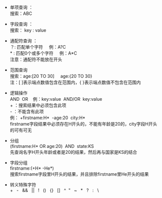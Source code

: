 * 单项查询 ：  
搜索：ABC

* 字段查询 ：  
搜索： key : value

* 通配符查询 ：  
 ？: 匹配单个字符&nbsp;&nbsp;&nbsp;&nbsp;&nbsp;例：A?C  
 \* : 匹配0个或多个字符&nbsp;&nbsp;&nbsp;&nbsp;&nbsp;例：A*C  
 注意：通配符不能放在开头 
 
 
* 范围查询  
搜索：age:[20 TO 30]&nbsp;&nbsp;&nbsp;&nbsp;&nbsp;age:{20 TO 30}  
 注：[ ]表示端点数值包含在范围内，{ }表示端点数值不包含在范围内
 
* 逻辑操作  
AND&nbsp;&nbsp;OR&nbsp;&nbsp;&nbsp;&nbsp;例：key:value &nbsp;AND/OR &nbsp;key:value  
\+ ：搜索结果中必须包含此项  
\- ：不能含有此项  
例： +firstname:H\*&nbsp;&nbsp;-age:20&nbsp;&nbsp;city:H*    
firstname字段结果中必须存在H开头的，不能有年龄是20的，city字段H开头的可有可无  

* 分组  
(firstname:H*&nbsp;OR&nbsp;age:20)&nbsp;&nbsp;AND&nbsp;&nbsp;state:KS  
先查询名字H开头年龄或者是20的结果，然后再与国家是KS的结合

* 字段分组  
firstname:(+H* -He*)  
搜索firstname字段里H开头的结果，并且排除firstname里He开头的结果

* 转义特殊字符  
\+&nbsp;&nbsp; -&nbsp;&nbsp; &&&nbsp;&nbsp; ||&nbsp;&nbsp; !&nbsp;&nbsp; ()&nbsp;&nbsp; {}&nbsp;&nbsp; []&nbsp;&nbsp; ^&nbsp;&nbsp;"&nbsp;&nbsp; ~&nbsp;&nbsp; *&nbsp;&nbsp; ?&nbsp;&nbsp; :&nbsp;&nbsp; \